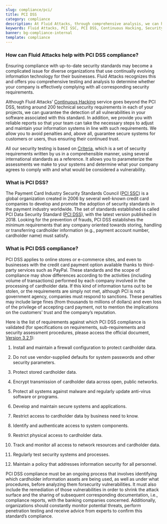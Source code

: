 ```yaml
---
slug: compliance/pci/
title: PCI DSS
category: compliance
description: At Fluid Attacks, through comprehensive analysis, we can help you comply with a variety of security standards for information technology, including PCI.
keywords: Fluid Attacks, PCI SSC, PCI DSS, Continuous Hacking, Security, Standards, Ethical Hacking, Pentesting
banner: bg-compliance-internal
template: compliance
---
```


<div class="sect2 fw3 f5 lh-2">

### How can Fluid Attacks help with PCI DSS compliance?

Ensuring compliance with up-to-date security standards may become a
complicated issue for diverse organizations that use continually
evolving information technology for their businesses. Fluid Attacks
recognizes this and offers you comprehensive testing and analysis to
determine whether your company is effectively complying with all
corresponding security requirements.

Although Fluid Attacks’ [Continuous
Hacking](../../services/continuous-hacking/) service goes beyond the PCI
DSS, testing around 200 technical security requirements in each of your
projects, we can guarantee the detection of all vulnerabilities in your
software associated with this standard. In addition, we provide you with
reliable reports so that your team can take the necessary steps to
adjust and maintain your information systems in line with such
requirements. We allow you to avoid penalties and, above all, guarantee
secure systems for customers or users, thus ensuring their continued
trust.

All our security testing is based on
[Criteria](https://docs.fluidattacks.com/criteria/), which is a set of
security requirements written by us in a comprehensible manner, using
several international standards as a reference. It allows you to
parameterize the assessments we make to your systems and determine what
your company agrees to comply with and what would be considered a
vulnerability.

</div>

<div class="sect2 fw3 f5 lh-2">

### What is PCI DSS?

The Payment Card Industry Security Standards Council ([PCI
SSC](https://www.pcisecuritystandards.org/about_us/)) is a global
organization created in 2006 by several well-known credit card companies
to develop and promote the adoption of security standards in the payment
industry worldwide. The set of standards established is called PCI Data
Security Standard ([PCI
DSS](https://www.pcisecuritystandards.org/document_library?category=pcidss&document=pci_dss)),
with the latest version published in 2018. Looking for the prevention of
frauds, PCI DSS establishes the minimum requirements that any company
oriented towards storing, handling or transferring cardholder
information (e.g., payment account number, cardholder name) must
satisfy.

</div>

<div class="sect2 fw3 f5 lh-2">

### What is PCI DSS compliance?

PCI DSS applies to online stores or e-commerce sites, and even to
businesses with the credit card payment option available thanks to
third-party services such as PayPal. These standards and the scope of
compliance may show differences according to the activities (including
volume of transactions) performed by each company involved in the
processing of cardholder data. If this kind of information turns out to
be stolen, or the requirements are simply not met, although PCI is not a
government agency, companies must respond to sanctions. These penalties
may include large fines (from thousands to millions of dollars) and even
loss of the privilege of accepting card payment, not to mention the
implications on the customers’ trust and the company’s reputation.

Here is the list of requirements against which PCI DSS compliance is
validated (for specifications on requirements, sub-requirements and
security assessment procedures, please access the official document,
[Version 3.2.1](https://www.pcisecuritystandards.org/document_library?category=pcidss&document=pci_dss)):

1.  Install and maintain a firewall configuration to protect cardholder
    data.

2.  Do not use vendor-supplied defaults for system passwords and other
    security parameters.

3.  Protect stored cardholder data.

4.  Encrypt transmission of cardholder data across open, public
    networks.

5.  Protect all systems against malware and regularly update anti-virus
    software or programs.

6.  Develop and maintain secure systems and applications.

7.  Restrict access to cardholder data by business need to know.

8.  Identify and authenticate access to system components.

9.  Restrict physical access to cardholder data.

10. Track and monitor all access to network resources and cardholder
    data.

11. Regularly test security systems and processes.

12. Maintain a policy that addresses information security for all
    personnel.

PCI DSS compliance must be an ongoing process that involves identifying
which cardholder information assets are being used, as well as under
what procedures, before analyzing them forsecurity vulnerabilities. It
must also include the remediation of those vulnerabilities in order to
shrink the attack surface and the sharing of subsequent corresponding
documentation, i.e., compliance reports, with the banking companies
concerned. Additionally, organizations should constantly monitor
potential threats, perform penetration testing and receive advice from
experts to confirm this standard’s compliance.

</div>